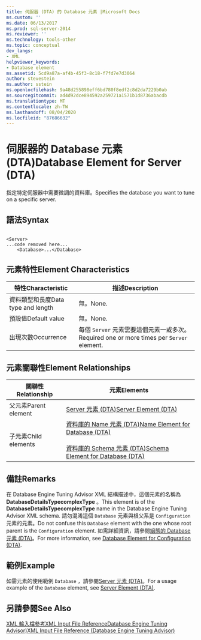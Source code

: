 ```yaml
---
title: 伺服器 (DTA) 的 Database 元素 |Microsoft Docs
ms.custom: ''
ms.date: 06/13/2017
ms.prod: sql-server-2014
ms.reviewer: ''
ms.technology: tools-other
ms.topic: conceptual
dev_langs:
- XML
helpviewer_keywords:
- Database element
ms.assetid: 5cd9a87a-af4b-45f3-8c18-f7fd7e7d3064
author: stevestein
ms.author: sstein
ms.openlocfilehash: 9a48d255898eff6bd780f8edf2c8d2da7229b0ab
ms.sourcegitcommit: ad4d92dce894592a259721a1571b1d8736abacdb
ms.translationtype: MT
ms.contentlocale: zh-TW
ms.lasthandoff: 08/04/2020
ms.locfileid: "87686632"
---
```

# <a name="database-element-for-server-dta"></a><span data-ttu-id="d722b-102">伺服器的 Database 元素 (DTA)</span><span class="sxs-lookup"><span data-stu-id="d722b-102">Database Element for Server (DTA)</span></span>
  <span data-ttu-id="d722b-103">指定特定伺服器中需要微調的資料庫。</span><span class="sxs-lookup"><span data-stu-id="d722b-103">Specifies the database you want to tune on a specific server.</span></span>  
  
## <a name="syntax"></a><span data-ttu-id="d722b-104">語法</span><span class="sxs-lookup"><span data-stu-id="d722b-104">Syntax</span></span>  
  
```  
  
<Server>  
...code removed here...  
    <Database>...</Database>  
```  
  
## <a name="element-characteristics"></a><span data-ttu-id="d722b-105">元素特性</span><span class="sxs-lookup"><span data-stu-id="d722b-105">Element Characteristics</span></span>  
  
|<span data-ttu-id="d722b-106">特性</span><span class="sxs-lookup"><span data-stu-id="d722b-106">Characteristic</span></span>|<span data-ttu-id="d722b-107">描述</span><span class="sxs-lookup"><span data-stu-id="d722b-107">Description</span></span>|  
|--------------------|-----------------|  
|<span data-ttu-id="d722b-108">資料類型和長度</span><span class="sxs-lookup"><span data-stu-id="d722b-108">Data type and length</span></span>|<span data-ttu-id="d722b-109">無。</span><span class="sxs-lookup"><span data-stu-id="d722b-109">None.</span></span>|  
|<span data-ttu-id="d722b-110">預設值</span><span class="sxs-lookup"><span data-stu-id="d722b-110">Default value</span></span>|<span data-ttu-id="d722b-111">無。</span><span class="sxs-lookup"><span data-stu-id="d722b-111">None.</span></span>|  
|<span data-ttu-id="d722b-112">出現次數</span><span class="sxs-lookup"><span data-stu-id="d722b-112">Occurrence</span></span>|<span data-ttu-id="d722b-113">每個 `Server` 元素需要這個元素一或多次。</span><span class="sxs-lookup"><span data-stu-id="d722b-113">Required one or more times per `Server` element.</span></span>|  
  
## <a name="element-relationships"></a><span data-ttu-id="d722b-114">元素關聯性</span><span class="sxs-lookup"><span data-stu-id="d722b-114">Element Relationships</span></span>  
  
|<span data-ttu-id="d722b-115">關聯性</span><span class="sxs-lookup"><span data-stu-id="d722b-115">Relationship</span></span>|<span data-ttu-id="d722b-116">元素</span><span class="sxs-lookup"><span data-stu-id="d722b-116">Elements</span></span>|  
|------------------|--------------|  
|<span data-ttu-id="d722b-117">父元素</span><span class="sxs-lookup"><span data-stu-id="d722b-117">Parent element</span></span>|[<span data-ttu-id="d722b-118">Server 元素 &#40;DTA&#41;</span><span class="sxs-lookup"><span data-stu-id="d722b-118">Server Element &#40;DTA&#41;</span></span>](server-element-dta.md)|  
|<span data-ttu-id="d722b-119">子元素</span><span class="sxs-lookup"><span data-stu-id="d722b-119">Child elements</span></span>|[<span data-ttu-id="d722b-120">資料庫的 Name 元素 &#40;DTA&#41;</span><span class="sxs-lookup"><span data-stu-id="d722b-120">Name Element for Database &#40;DTA&#41;</span></span>](name-element-for-database-dta.md)<br /><br /> [<span data-ttu-id="d722b-121">資料庫的 Schema 元素 &#40;DTA&#41;</span><span class="sxs-lookup"><span data-stu-id="d722b-121">Schema Element for Database &#40;DTA&#41;</span></span>](schema-element-for-database-dta.md)|  
  
## <a name="remarks"></a><span data-ttu-id="d722b-122">備註</span><span class="sxs-lookup"><span data-stu-id="d722b-122">Remarks</span></span>  
 <span data-ttu-id="d722b-123">在 Database Engine Tuning Advisor XML 結構描述中，這個元素的名稱為 **DatabaseDetailsTypecomplexType** 。</span><span class="sxs-lookup"><span data-stu-id="d722b-123">This element is of the **DatabaseDetailsTypecomplexType** name in the Database Engine Tuning Advisor XML schema.</span></span> <span data-ttu-id="d722b-124">請勿混淆這個 `Database` 元素與根父系是 `Configuration` 元素的元素。</span><span class="sxs-lookup"><span data-stu-id="d722b-124">Do not confuse this `Database` element with the one whose root parent is the `Configuration` element.</span></span> <span data-ttu-id="d722b-125">如需詳細資訊，請參閱[組態的 Database 元素 &#40;DTA&#41;](database-element-for-configuration-dta.md)。</span><span class="sxs-lookup"><span data-stu-id="d722b-125">For more information, see [Database Element for Configuration &#40;DTA&#41;](database-element-for-configuration-dta.md).</span></span>  
  
## <a name="example"></a><span data-ttu-id="d722b-126">範例</span><span class="sxs-lookup"><span data-stu-id="d722b-126">Example</span></span>  
 <span data-ttu-id="d722b-127">如需元素的使用範例 `Database` ，請參閱[Server 元素 &#40;DTA&#41;](server-element-dta.md)。</span><span class="sxs-lookup"><span data-stu-id="d722b-127">For a usage example of the `Database` element, see [Server Element &#40;DTA&#41;](server-element-dta.md).</span></span>  
  
## <a name="see-also"></a><span data-ttu-id="d722b-128">另請參閱</span><span class="sxs-lookup"><span data-stu-id="d722b-128">See Also</span></span>  
 [<span data-ttu-id="d722b-129">XML 輸入檔參考XML Input File ReferenceDatabase Engine Tuning Advisor&#41;</span><span class="sxs-lookup"><span data-stu-id="d722b-129">XML Input File Reference &#40;Database Engine Tuning Advisor&#41;</span></span>](xml-input-file-reference-database-engine-tuning-advisor.md)  
  
  
